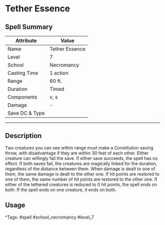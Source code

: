 # Tether Essence

## Spell Summary

| Attribute        | Value                  |
|------------------|------------------------|
| Name             | Tether Essence                 |
| Level            | 7                |
| School           | Necromancy          |
| Casting Time     | 1 action              |
| Range            | 60 ft.            |
| Duration         | Timed             |
| Components       | v, s             |
| Damage           | -               |
| Save DC & Type   |              |

---

## Description

Two creatures you can see within range must make a Constitution saving throw, with disadvantage if they are within 30 feet of each other. Either creature can willingly fail the save. If either save succeeds, the spell has no effect. If both saves fail, the creatures are magically linked for the duration, regardless of the distance between them. When damage is dealt to one of them, the same damage is dealt to the other one. If hit points are restored to one of them, the same number of hit points are restored to the other one. If either of the tethered creatures is reduced to 0 hit points, the spell ends on both. If the spell ends on one creature, it ends on both.

## Usage


^Tags: #spell #school_necromancy #level_7